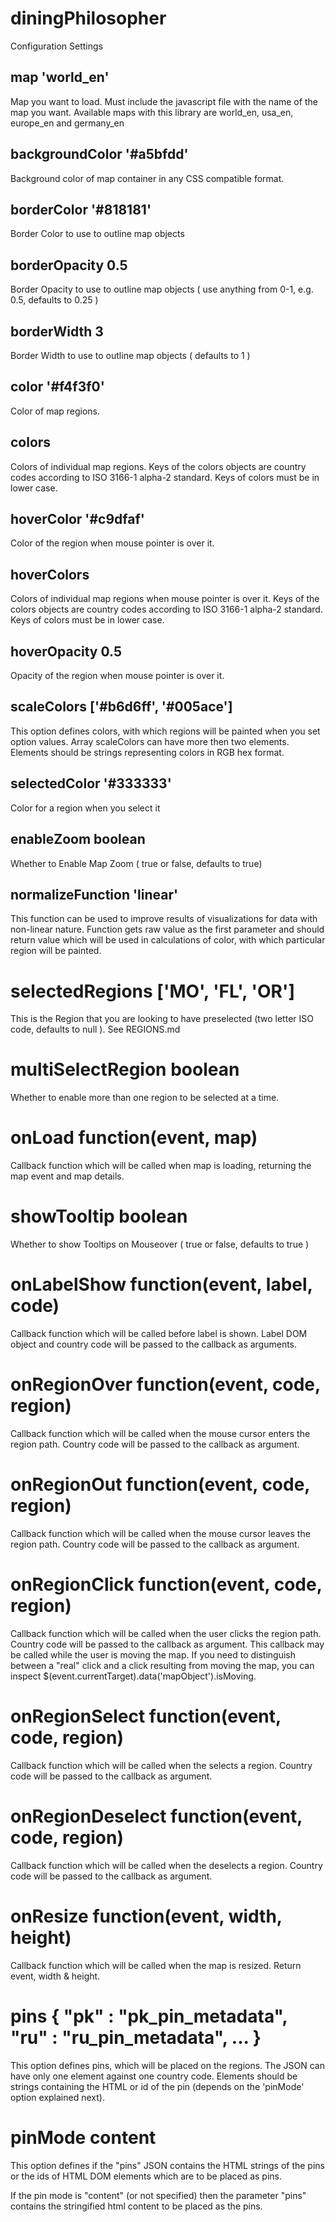 # diningPhilosopher

Configuration Settings

## map 'world_en'
Map you want to load. Must include the javascript file with the name of the map you want. Available maps with this library are world_en, usa_en, europe_en and germany_en

## backgroundColor '#a5bfdd'
Background color of map container in any CSS compatible format.


## borderColor '#818181'
Border Color to use to outline map objects


## borderOpacity 0.5
Border Opacity to use to outline map objects ( use anything from 0-1, e.g. 0.5, defaults to 0.25 )


## borderWidth 3
Border Width to use to outline map objects ( defaults to 1 )


## color '#f4f3f0'
Color of map regions.

## colors
Colors of individual map regions. Keys of the colors objects are country codes according to ISO 3166-1 alpha-2 standard. Keys of colors must be in lower case.

## hoverColor '#c9dfaf'
Color of the region when mouse pointer is over it.

## hoverColors
Colors of individual map regions when mouse pointer is over it. Keys of the colors objects are country codes according to ISO 3166-1 alpha-2 standard. Keys of colors must be in lower case.

## hoverOpacity 0.5
Opacity of the region when mouse pointer is over it.

## scaleColors ['#b6d6ff', '#005ace']
This option defines colors, with which regions will be painted when you set option values. Array scaleColors can have more then two elements. Elements should be strings representing colors in RGB hex format.

## selectedColor '#333333'
Color for a region when you select it

## enableZoom boolean
Whether to Enable Map Zoom ( true or false, defaults to true)

## normalizeFunction 'linear'
This function can be used to improve results of visualizations for data with non-linear nature. Function gets raw value as the first parameter and should return value which will be used in calculations of color, with which particular region will be painted.

# selectedRegions ['MO', 'FL', 'OR']
This is the Region that you are looking to have preselected (two letter ISO code, defaults to null ). See REGIONS.md

# multiSelectRegion boolean
Whether to enable more than one region to be selected at a time.

# onLoad function(event, map)
Callback function which will be called when map is loading, returning the map event and map details.

# showTooltip boolean
Whether to show Tooltips on Mouseover ( true or false, defaults to true )

# onLabelShow function(event, label, code)
Callback function which will be called before label is shown. Label DOM object and country code will be passed to the callback as arguments.

# onRegionOver function(event, code, region)
Callback function which will be called when the mouse cursor enters the region path. Country code will be passed to the callback as argument.

# onRegionOut function(event, code, region)
Callback function which will be called when the mouse cursor leaves the region path. Country code will be passed to the callback as argument.

# onRegionClick function(event, code, region)
Callback function which will be called when the user clicks the region path. Country code will be passed to the callback as argument. This callback may be called while the user is moving the map. If you need to distinguish between a "real" click and a click resulting from moving the map, you can inspect $(event.currentTarget).data('mapObject').isMoving.

# onRegionSelect function(event, code, region)
Callback function which will be called when the selects a region. Country code will be passed to the callback as argument.

# onRegionDeselect function(event, code, region)
Callback function which will be called when the deselects a region. Country code will be passed to the callback as argument.

# onResize function(event, width, height)
Callback function which will be called when the map is resized. Return event, width & height.

# pins { "pk" : "pk_pin_metadata", "ru" : "ru_pin_metadata", ... }
This option defines pins, which will be placed on the regions. The JSON can have only one element against one country code. Elements should be strings containing the HTML or id of the pin (depends on the 'pinMode' option explained next).

# pinMode content
This option defines if the "pins" JSON contains the HTML strings of the pins or the ids of HTML DOM elements which are to be placed as pins.

If the pin mode is "content" (or not specified) then the parameter "pins" contains the stringified html content to be placed as the pins.
